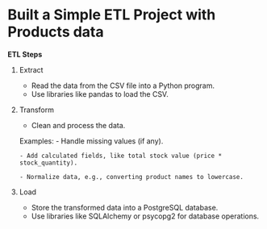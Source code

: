 # Built a Simple ETL Project with Products data

**ETL Steps**

1. Extract
    - Read the data from the CSV file into a Python program.
    - Use libraries like pandas to load the CSV.

2. Transform
    - Clean and process the data.

    Examples:
       - Handle missing values (if any).
   
       - Add calculated fields, like total stock value (price * stock_quantity).
   
       - Normalize data, e.g., converting product names to lowercase.

4. Load
    - Store the transformed data into a PostgreSQL database.
    - Use libraries like SQLAlchemy or psycopg2 for database operations.

